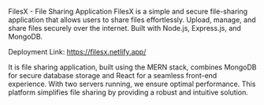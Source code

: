 FilesX - File Sharing Application
FilesX is a simple and secure file-sharing application that allows users to share files effortlessly. Upload, manage, and share files securely over the internet. Built with Node.js, Express.js, and MongoDB.

Deployment Link: https://filesx.netlify.app/

It is file sharing application, built using the MERN stack, combines MongoDB for secure database storage and React for a seamless front-end experience. With two servers running, we ensure optimal performance. This platform simplifies file sharing by providing a robust and intuitive solution.

